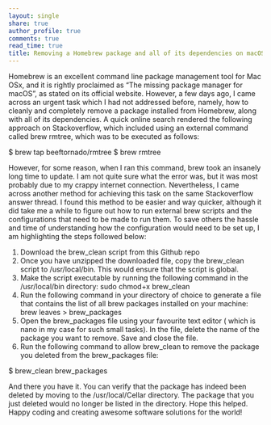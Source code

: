 ```yaml
---
layout: single
share: true 
author_profile: true 
comments: true 
read_time: true
title: Removing a Homebrew package and all of its dependencies on macOS
--- 
```

Homebrew is an excellent command line package management tool for Mac OSx, and it is rightly proclaimed as “The missing package manager for macOS”, as stated on its official website. However, a few days ago, I came across an urgent task which I had not addressed before, namely, how to cleanly and completely remove a package installed from Homebrew, along with all of its dependencies.
A quick online search rendered the following approach on Stackoverflow, which included using an external command called brew rmtree, which was to be executed as follows:

$ brew tap beeftornado/rmtree
$ brew rmtree <package>

However, for some reason, when I ran this command, brew took an insanely long time to update. I am not quite sure what the error was, but it was most probably due to my crappy internet connection.
Nevertheless, I came across another method for achieving this task on the same Stackoverflow answer thread. I found this method to be easier and way quicker, although it did take me a while to figure out how to run external brew scripts and the configurations that need to be made to run them. To save others the hassle and time of understanding how the configuration would need to be set up, I am highlighting the steps followed below:
1. Download the brew_clean script from this Github repo
2. Once you have unzipped the downloaded file, copy the brew_clean script to /usr/local/bin. This would ensure that the script is global.
3. Make the script executable by running the following command in the /usr/local/bin directory:
sudo chmod+x brew_clean
4. Run the following command in your directory of choice to generate a file that contains the list of all brew packages installed on your machine:
brew leaves > brew_packages
5. Open the brew_packages file using your favourite text editor ( which is nano in my case for such small tasks). In the file, delete the name of the package you want to remove. Save and close the file.
6. Run the following command to allow brew_clean to remove the package you deleted from the brew_packages file:

$ brew_clean brew_packages

And there you have it. You can verify that the package has indeed been deleted by moving to the /usr/local/Cellar directory. The package that you just deleted would no longer be listed in the directory.
Hope this helped. Happy coding and creating awesome software solutions for the world!